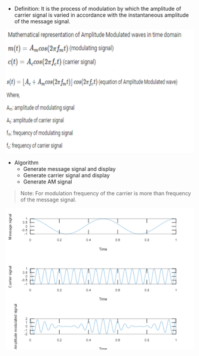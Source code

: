 - Definition: It is the process of modulation by which the amplitude of  carrier signal is varied in accordance with the instantaneous amplitude of the message signal.

![Derivation](deriv.png)

- Algorithm
    - Generate message signal and display
    - Generate carrier signal and display
    - Generate AM signal

> Note: For modulation frequency of the carrier is more than frequency of the message signal.

![Output](out.png)
